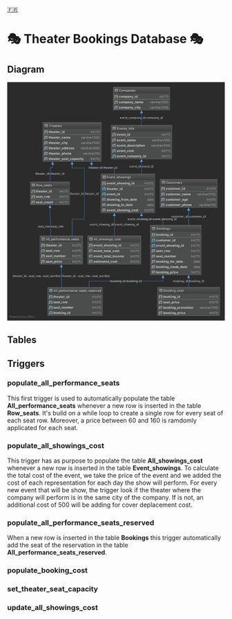 [🇫🇷](/README-fr.md "French")

# 🎭 Theater Bookings Database 🎭

## Diagram
![ScreenShot_Diagram](/img/diagram.png?raw=true "Database diagram")

## Tables

## Triggers

### populate_all_performance_seats

This first trigger is used to automatically populate the table **All_performance_seats** whenever a new row is inserted in the table **Row_seats**.
It's build on a while loop to create a single row for every seat of each seat row. Moreover, a price between 60 and 160 is ramdomly applicated for each seat.

### populate_all_showings_cost

This trigger has as purpose to populate the table **All_showings_cost** whenever a new row is inserted in the table **Event_showings**.
To calculate the total cost of the event, we take the price of the event and we added the cost of each representation for each day the show will perform.
For every new event that will be show, the trigger look if the theater where the company will perform is in the same city of the company. If is not, an additional cost of 500 will be adding for cover deplacement cost.

### populate_all_performance_seats_reserved

When a new row is inserted in the table **Bookings** this trigger automatically add the seat of the reservation in the table **All_performance_seats_reserved**.

### populate_booking_cost



### set_theater_seat_capacity



### update_all_showings_cost




